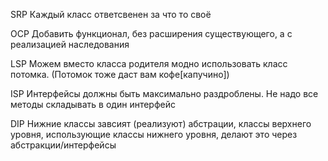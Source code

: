 SRP
Каждый класс ответсвенен за что то своё

OCP
Добавить функционал, без расширения существующего, а с реализацией наследования

LSP
Можем вместо класса родителя модно использовать класс потомка. (Потомок тоже даст вам кофе[капучино])

ISP
Интерфейсы должны быть максимально раздроблены. Не надо все методы складывать в один интерфейс

DIP
Нижние классы завсият (реализуют) абстрации, классы верхнего уровня, использующие классы нижнего уровня, 
делают это через абстракции/интерфейсы